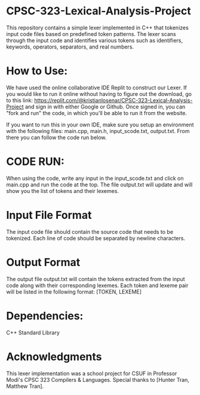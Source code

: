 # CPSC-323-Lexical-Analysis-Project
  This repository contains a simple lexer implemented in C++ that tokenizes input code files based on predefined token patterns. The lexer scans through the input code and identifies various tokens such as identifiers, keywords, operators, separators, and real numbers.

# How to Use:

  We have used the online collaborative IDE Replit to construct our Lexer. If you would like to run it online without having to figure out the download, go to this link: https://replit.com/@kristianlosenar/CPSC-323-Lexical-Analysis-Project and sign in with either Google or Github. Once signed in, you can "fork and run" the code, in which you'll be able to run it from the website.

  If you want to run this in your own IDE, make sure you setup an environment with the following files: main.cpp, main.h, input_scode.txt, output.txt. From there you can follow the code run below. 

# CODE RUN:
When using the code, write any input in the input_scode.txt and click on main.cpp and run the code at the top. The file output.txt will update and will show you the list of tokens and their lexemes. 





# Input File Format
  The input code file should contain the source code that needs to be tokenized. Each line of code should be separated by newline characters.

# Output Format
  The output file output.txt will contain the tokens extracted from the input code along with their corresponding lexemes. Each token and lexeme pair will be listed in the following format: [TOKEN, LEXEME]





# Dependencies:
C++ Standard Library
# Acknowledgments
This lexer implementation was a school project for CSUF in Professor Modi's CPSC 323 Compilers & Languages.
Special thanks to [Hunter Tran, Matthew Tran].
